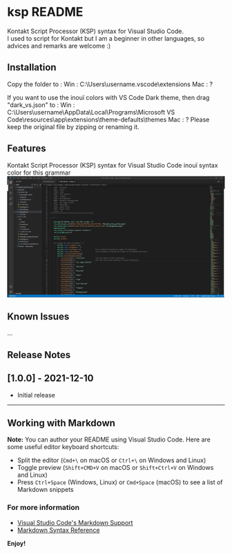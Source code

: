 # ksp README

Kontakt Script Processor (KSP) syntax for Visual Studio Code.  
I used to script for Kontakt but I am a beginner in other languages, so advices and remarks are welcome :)

## Installation

Copy the folder to :
    Win : C:\Users\username\.vscode\extensions
    Mac : ?

If you want to use the inouï colors with VS Code Dark theme, then drag "dark_vs.json" to :
    Win : C:\Users\username\AppData\Local\Programs\Microsoft VS Code\resources\app\extensions\theme-defaults\themes
    Mac : ?
Please keep the original file by zipping or renaming it.

## Features

Kontakt Script Processor (KSP) syntax for Visual Studio Code
inouï syntax color for this grammar
![Image](https://raw.githubusercontent.com/nmalleus/ksp/master/images/inoui%20KSP%20example.png)

## Known Issues

...

## Release Notes

## [1.0.0] - 2021-12-10
- Initial release

-----------------------------------------------------------------------------------------------------------

## Working with Markdown

**Note:** You can author your README using Visual Studio Code.  Here are some useful editor keyboard shortcuts:

* Split the editor (`Cmd+\` on macOS or `Ctrl+\` on Windows and Linux)
* Toggle preview (`Shift+CMD+V` on macOS or `Shift+Ctrl+V` on Windows and Linux)
* Press `Ctrl+Space` (Windows, Linux) or `Cmd+Space` (macOS) to see a list of Markdown snippets

### For more information

* [Visual Studio Code's Markdown Support](http://code.visualstudio.com/docs/languages/markdown)
* [Markdown Syntax Reference](https://help.github.com/articles/markdown-basics/)

**Enjoy!**
